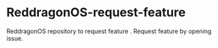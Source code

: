 # ReddragonOS-request-feature
ReddragonOS repository to request feature . Request feature by opening issue.
